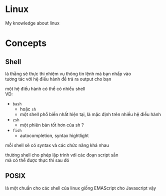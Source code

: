 # Linux

My knowledge about linux

# Concepts

## Shell

là thằng sẽ thực thi nhiệm vụ thông tin lệnh mà bạn nhấp vào<br>
tương tác với hệ điều hành để trả ra output cho bạn

một hệ điều hành có thể có nhiều shell<br>
VD:

-   `bash`
    -   hoặc `sh`
    -   một shell phổ biến nhất hiện tại, là mặc định trên nhiều hệ điều hành
-   `zsh`
    -   một phiên bản tốt hơn của sh ?
-   `fish`
    -   autocompletion, syntax hightlight

mỗi shell sẽ có syntax và các chức năng khá nhau

thường shell cho phép lập trình với các đoạn script sẵn<br>
mà có thể được thực thi sau đó

## POSIX

là một chuẩn cho các shell của linux giống EMAScript cho Javascript vậy
